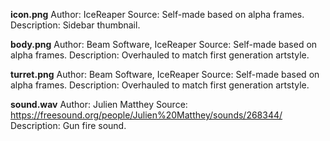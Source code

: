 **icon.png**
Author: IceReaper
Source: Self-made based on alpha frames.
Description: Sidebar thumbnail.

**body.png**
Author: Beam Software, IceReaper
Source: Self-made based on alpha frames.
Description: Overhauled to match first generation artstyle.

**turret.png**
Author: Beam Software, IceReaper
Source: Self-made based on alpha frames.
Description: Overhauled to match first generation artstyle.

**sound.wav**
Author: Julien Matthey
Source: https://freesound.org/people/Julien%20Matthey/sounds/268344/
Description: Gun fire sound.
